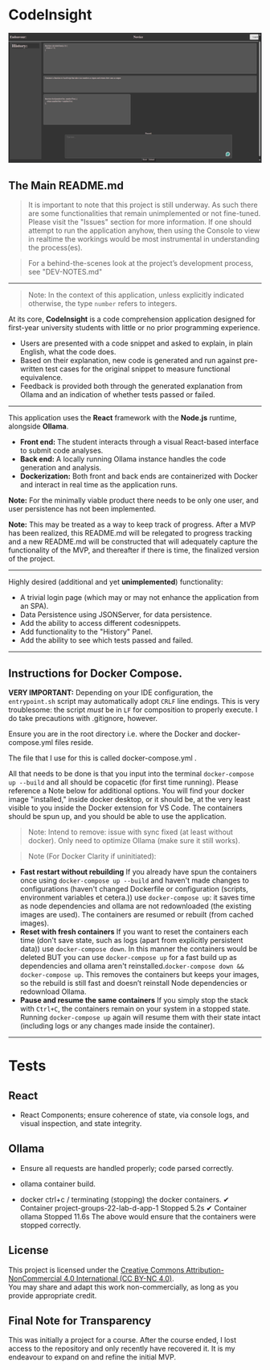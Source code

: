 # CodeInsight

![Front-end interface](./frontend.png)

## The Main README.md

> It is important to note that this project is still underway. As such there are some functionalities that remain unimplemented or not fine-tuned. Please visit the "Issues" section for more information. If one should attempt to run the application anyhow, then using the Console to view in realtime the workings would be most instrumental in understanding the process(es).

> For a behind-the-scenes look at the project’s development process, see "DEV-NOTES.md"

---

> Note: In the context of this application, unless explicitly indicated otherwise, the type `number` refers to integers.

At its core, **CodeInsight** is a code comprehension application designed for first-year university students with little or no prior programming experience.

- Users are presented with a code snippet and asked to explain, in plain English, what the code does.
- Based on their explanation, new code is generated and run against pre-written test cases for the original snippet to measure functional equivalence.
- Feedback is provided both through the generated explanation from Ollama and an indication of whether tests passed or failed.

---

This application uses the **React** framework with the **Node.js** runtime, alongside **Ollama**.

- **Front end:** The student interacts through a visual React-based interface to submit code analyses.
- **Back end:** A locally running Ollama instance handles the code generation and analysis.
- **Dockerization:** Both front and back ends are containerized with Docker and interact in real time as the application runs.

**Note:** For the minimally viable product there needs to be only one user, and user persistence has not been implemented.

**Note:** This may be treated as a way to keep track of progress. After a MVP has been realized, this README.md will be relegated to progress tracking and a new README.md will be constructed that will adequately capture the functionality of the MVP, and thereafter if there is time, the finalized version of the project.

---

Highly desired (additional and yet **unimplemented**) functionality:

- A trivial login page (which may or may not enhance the application from an SPA).
- Data Persistence using JSONServer, for data persistence.
- Add the ability to access different codesnippets.
- Add functionality to the "History" Panel.
- Add the ability to see which tests passed and failed.

---

## Instructions for Docker Compose.

**VERY IMPORTANT:** Depending on your IDE configuration, the `entrypoint.sh` script may automatically adopt `CRLF` line endings. This is very troublesome: the script _must_ be in `LF` for composition to properly execute. I do take precautions with .gitignore, however.

Ensure you are in the root directory i.e. where the Docker and docker-compose.yml files reside.

The file that I use for this is called docker-compose.yml .

All that needs to be done is that you input into the terminal `docker-compose up --build` and all should be copacetic (for first time running). Please reference a Note below for additional options. You will find your docker image "installed," inside docker desktop, or it should be, at the very least visible to you inside the Docker extension for VS Code. The containers should be spun up, and you should be able to use the application.

> Note: Intend to remove: issue with sync fixed (at least without docker). Only need to optimize Ollama (make sure it still works).

> Note (For Docker Clarity if uninitiated):

- **Fast restart without rebuilding** If you already have spun the containers once using `docker-compose up --build` and haven't made changes to configurations (haven't changed Dockerfile or configuration (scripts, environment variables et cetera.)) use `docker-compose up`: it saves time as node dependencies and ollama are not redownloaded (the existing images are used). The containers are resumed or rebuilt (from cached images).
- **Reset with fresh containers** If you want to reset the containers each time (don't save state, such as logs (apart from explicitly persistent data)) use `docker-compose down`. In this manner the containers would be deleted BUT you can use `docker-compose up` for a fast build up as dependencies and ollama aren't reinstalled.`docker-compose down && docker-compose up`. This removes the containers but keeps your images, so the rebuild is still fast and doesn’t reinstall Node dependencies or redownload Ollama.
- **Pause and resume the same containers** If you simply stop the stack with `Ctrl+C`, the containers remain on your system in a stopped state. Running `docker-compose up` again will resume them with their state intact (including logs or any changes made inside the container).

---

# Tests

## React

- React Components; ensure coherence of state, via console logs, and visual inspection, and state integrity.

## Ollama

- Ensure all requests are handled properly; code parsed correctly.

- ollama container build.

- docker ctrl+c / terminating (stopping) the docker containers.
  ✔ Container project-groups-22-lab-d-app-1 Stopped 5.2s
  ✔ Container ollama Stopped 11.6s
  The above would ensure that the containers were stopped correctly.

## License

This project is licensed under the [Creative Commons Attribution-NonCommercial 4.0 International (CC BY-NC 4.0)](https://creativecommons.org/licenses/by-nc/4.0/).  
You may share and adapt this work non-commercially, as long as you provide appropriate credit.

## Final Note for Transparency

This was initially a project for a course. After the course ended, I lost access to the repository and only recently have recovered it. It is my endeavour to expand on and refine the initial MVP.
